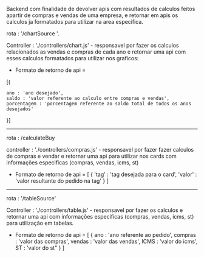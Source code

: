 Backend com finalidade de devolver apis com resultados de calculos feitos apartir de compras e vendas de uma empresa,
e retornar em apis os calculos ja formatados para utilizar na area especifica.


rota : '/chartSource '.

Controller : './controllers/chart.js' - responsavel por fazer os calculos relacionados as vendas e compras de cada ano e retornar uma api com esses calculos formatados para utilizar nos graficos: 

- Formato de retorno de api =

[{

    ano : 'ano desejado',
    saldo : 'valor referente ao calculo entre compras e vendas',
    porcentagem : 'porcentagem referente ao saldo total de todos os anos desejados'
    
}]

 --------------------------------------------------------------------------
rota : /calculateBuy

controller : './controllers/compras.js' - responsavel por fazer fazer calculos de compras e vendar e retornar uma api para utilizar nos cards com informações especificas (compras, vendas, icms, st)

- Formato de retorno de api = [
{
    'tag' : 'tag desejada para o card',
    'valor' : 'valor resultante do pedido na tag'
}
]
------------------------------------------------------------------------------

rota : '/tableSource'

Controller : './controllers/table.js'  - responsavel por fazer os calculos e retornar uma api com informações especificas (compras, vendas, icms, st) para utilização em tabelas.

- Formato de retorno de api = [
 {
    ano : 'ano referente ao pedido',
    compras : 'valor das compras',
    vendas : 'valor das vendas',
    ICMS : 'valor do icms',
    ST : 'valor do st"
}
]
